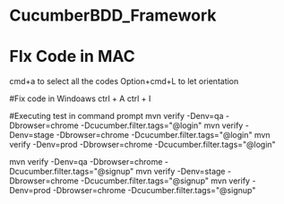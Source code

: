 # CucumberBDD_Framework
 
# FIx Code in MAC
cmd+a to select all the codes 
Option+cmd+L to let orientation

#Fix code in Windoaws
ctrl + A
ctrl + I

#Executing test in command prompt
mvn verify -Denv=qa -Dbrowser=chrome -Dcucumber.filter.tags="@login"
mvn verify -Denv=stage -Dbrowser=chrome -Dcucumber.filter.tags="@login"
mvn verify -Denv=prod -Dbrowser=chrome -Dcucumber.filter.tags="@login"

mvn verify -Denv=qa -Dbrowser=chrome -Dcucumber.filter.tags="@signup"
mvn verify -Denv=stage -Dbrowser=chrome -Dcucumber.filter.tags="@signup"
mvn verify -Denv=prod -Dbrowser=chrome -Dcucumber.filter.tags="@signup"